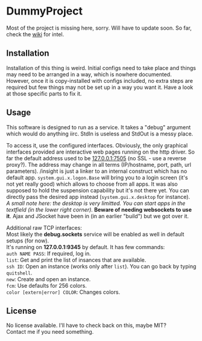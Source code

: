 # DummyProject
Most of the project is missing here, sorry. Will have to update soon. So far, check the [wiki](https://www.github.com/project11a/DummyProject/wiki) for intel.

## Installation
Installation of this thing is weird. Initial configs need to take place and things may need to be arranged in a way, which is nowhere documented. However, once it is copy-installed with configs included, no extra steps are required but few things may not be set up in a way you want it. Have a look at those specific parts to fix it.

## Usage
This software is designed to run as a service. It takes a "debug" argument which would do anything iirc. StdIn is useless and StdOut is a messy place.

To access it, use the configured interfaces. Obviously, the only graphical interfaces provided are interactive web pages running on the http driver. So far the default address used to be [127.0.0.1:7505](http://127.0.0.1:7505/insight?app=system.gui.x.logon.Base&theme=access) (no SSL - use a reverse proxy?). The address may change in all terms (IP/hostname, port, path, url parameters). /insight is just a linker to an internal construct which has no default app. `system.gui.x.logon.Base` will bring you to a login screen (it's not yet really good) which allows to choose from all apps. It was also supposed to hold the suspension capability but it's not there yet. You can directly pass the desired app instead (`system.gui.x.desktop` for instance).  
*A small note here: the desktop is very limitted. You can start apps in the textfield (in the lower right corner).*
**Beware of needing websockets to use it**. Ajax and JSocket have been in (in an earlier "build") but we got over it.

Additional raw TCP interfaces:   
Most likely the **debug.sockets** service will be enabled as well in default setups (for now).  
It's running on **127.0.0.1:9345** by default. It has few commands:  
`auth NAME PASS`: If required, log in.   
`list`: Get and print the list of insances that are available.  
`ssh ID`: Open an instance (works only after `list`). You can go back by typing `quitshell`.  
`new`: Create and open an instance.  
`fcm`: Use defaults for 256 colors.  
`color [extern|error] COLOR`: Changes colors.

## License
No license available. I'll have to check back on this, maybe MIT?  
Contact me if you need something.
